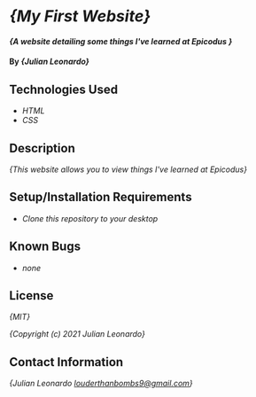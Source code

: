 # _{My First Website}_

#### _{A website detailing some things I've learned at Epicodus }_

#### By _**{Julian Leonardo}**_

## Technologies Used

* _HTML_
* _CSS_


## Description

_{This website allows you to view things I've learned at Epicodus}_

## Setup/Installation Requirements

* _Clone this repository to your desktop_


## Known Bugs

* _none_


## License

_{MIT}_

_{Copyright (c) 2021 Julian Leonardo}_

## Contact Information

_{Julian Leonardo louderthanbombs9@gmail.com}_